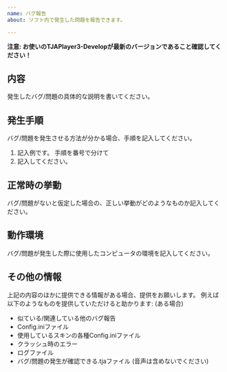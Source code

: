 ```yaml
---
name: バグ報告
about: ソフト内で発生した問題を報告できます。

---
```


**注意: お使いのTJAPlayer3-Developが最新のバージョンであること確認してください！**

## 内容
発生したバグ/問題の具体的な説明を書いてください。

## 発生手順
バグ/問題を発生させる方法が分かる場合、手順を記入してください。
1. 記入例です。 手順を番号で分けて
2. 記入してください。

## 正常時の挙動
バグ/問題がないと仮定した場合の、正しい挙動がどのようなものか記入してください。

## 動作環境
バグ/問題が発生した際に使用したコンピュータの環境を記入してください。

## その他の情報
上記の内容のほかに提供できる情報がある場合、提供をお願いします。
例えば以下のようなものを提供していただけると助かります: (ある場合)
- 似ている/関連している他のバグ報告
- Config.iniファイル
- 使用しているスキンの各種Config.iniファイル
- クラッシュ時のエラー
- ログファイル
- バグ/問題の発生が確認できる.tjaファイル (音声は含めないでください)

